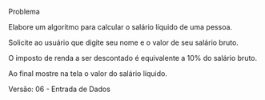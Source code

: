 Problema

Elabore um algoritmo para calcular o salário líquido
de uma pessoa.

Solicite ao usuário que digite seu nome e o
valor de seu salário bruto.

O imposto de renda a ser descontado é equivalente a
10% do salário bruto.

Ao final mostre na tela o valor do salário líquido.

Versão: 06 - Entrada de Dados